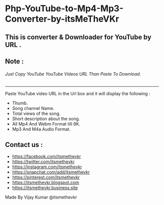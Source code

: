 # Php-YouTube-to-Mp4-Mp3-Converter-by-itsMeTheVKr
## This is converter & Downloader for YouTube by URL .

## Note :
###### Just Copy YouTube YouTube Videos URL Than Paste To Download.
-------------------
 Paste YouTube video URL in the Url box and it will display the following :
 * Thumb.
 * Song channel Name.
 * Total views of the song.
 * Short description about the song.
 * All Mp4 And Webm Format till 8K.
 * Mp3 And M4a Audio Format.
 
## Contact us :

*  https://facebook.com/itsmethevkr
*  https://twitter.com/itsmethevkr
*  https://instagram.com/itsmethevkr
*  https://snapchat.com/add/itsmethevkr
*  https://pinterest.com/itsmethevkr
*  https://itsmethevkr.blogspot.com
*  https://itsmethevkr.business.site

 Made By Vijay Kumar @itsmethevkr
